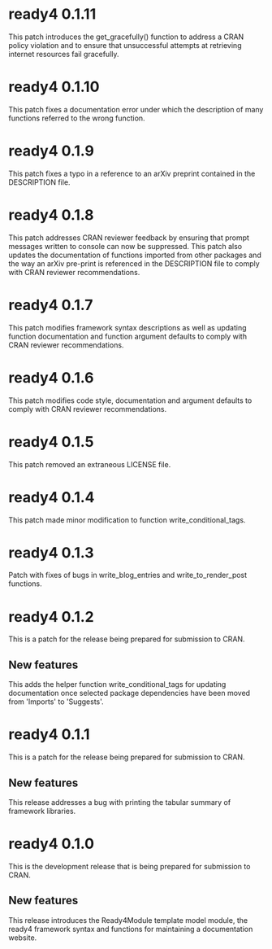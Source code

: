 # ready4 0.1.11
This patch introduces the get_gracefully() function to address a CRAN policy violation and to ensure that unsuccessful attempts at retrieving internet resources fail gracefully.

# ready4 0.1.10
This patch fixes a documentation error under which the description of many functions referred to the wrong function.

# ready4 0.1.9
This patch fixes a typo in a reference to an arXiv preprint contained in the DESCRIPTION file.

# ready4 0.1.8
This patch addresses CRAN reviewer feedback by ensuring that prompt messages written to console can now be suppressed. This patch also updates the documentation of functions imported from other packages and the way an arXiv pre-print is referenced in the DESCRIPTION file to comply with CRAN reviewer recommendations.

# ready4 0.1.7
This patch modifies framework syntax descriptions as well as updating function documentation and function argument defaults to comply with CRAN reviewer recommendations.

# ready4 0.1.6
This patch modifies code style, documentation and argument defaults to comply with CRAN reviewer recommendations.

# ready4 0.1.5
This patch removed an extraneous LICENSE file.

# ready4 0.1.4
This patch made minor modification to function write_conditional_tags.

# ready4 0.1.3

Patch with fixes of bugs in write_blog_entries and write_to_render_post functions.

# ready4 0.1.2

This is a patch for the release being prepared for submission to CRAN.

## New features

This adds the helper function write_conditional_tags for updating documentation once selected package dependencies have been moved from 'Imports' to 'Suggests'.

# ready4 0.1.1
This is a patch for the release being prepared for submission to CRAN.

## New features

This release addresses a bug with printing the tabular summary of framework libraries.

# ready4 0.1.0

This is the development release that is being prepared for submission to CRAN.

## New features

This release introduces the Ready4Module template model module, the ready4 framework syntax and functions for maintaining a documentation website.

